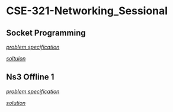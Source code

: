 # CSE-321-Networking_Sessional

## Socket Programming

[*problem specification*](https://github.com/MubasshiraMusarrat/CSE-321-Networking_Sessional/blob/main/Socket_Programming/Assignment%20on%20Socket%20Programming.pdf)

[*soltuion*](https://github.com/MubasshiraMusarrat/CSE-321-Networking_Sessional/tree/main/Socket_Programming/offline/src)

## Ns3 Offline 1

[*problem specification*](https://github.com/MubasshiraMusarrat/CSE-322-Networking_Sessional/blob/main/NS3-1/NS3_Assignment1.pdf)

[*solution*](https://github.com/MubasshiraMusarrat/CSE-322-Networking_Sessional/tree/main/NS3-1/offline)